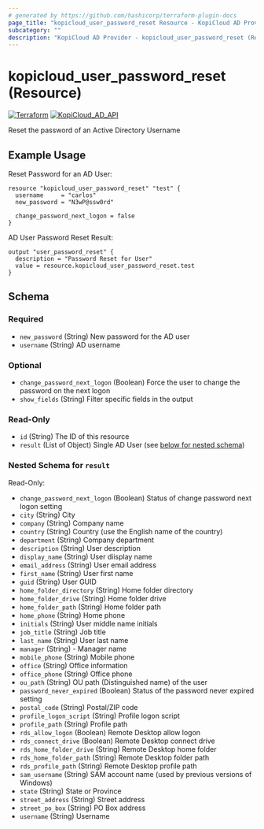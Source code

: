 ```yaml
---
# generated by https://github.com/hashicorp/terraform-plugin-docs
page_title: "kopicloud_user_password_reset Resource - KopiCloud AD Provider"
subcategory: ""
description: "KopiCloud AD Provider - kopicloud_user_password_reset (Resource)"
---
```


# kopicloud_user_password_reset (Resource)
[![Terraform](https://img.shields.io/badge/terraform-v1.3+-blue.svg)](https://www.terraform.io/downloads.html) 
[![KopiCloud_AD_API](https://img.shields.io/badge/kopiCloud_ad-v1.0+-blueviolet.svg)](https://www.kopicloud-ad-api.com)

Reset the password of an Active Directory Username

## Example Usage

Reset Password for an AD User:
```
resource "kopicloud_user_password_reset" "test" {
  username     = "carlos"
  new_password = "N3wP@ssw0rd"

  change_password_next_logon = false
}
```

AD User Password Reset Result:
```
output "user_password_reset" {
  description = "Password Reset for User"
  value = resource.kopicloud_user_password_reset.test
}
```

<!-- schema generated by tfplugindocs -->
## Schema

### Required

- `new_password` (String) New password for the AD user
- `username` (String) AD username

### Optional

- `change_password_next_logon` (Boolean) Force the user to change the password on the next logon
- `show_fields` (String) Filter specific fields in the output

### Read-Only

- `id` (String) The ID of this resource
- `result` (List of Object) Single AD User (see [below for nested schema](#nestedatt--result))

<a id="nestedatt--result"></a>
### Nested Schema for `result`

Read-Only:

- `change_password_next_logon` (Boolean) Status of change password next logon setting
- `city` (String) City
- `company` (String) Company name
- `country` (String) Country (use the English name of the country)
- `department` (String) Company department
- `description` (String) User description
- `display_name` (String) User diisplay name
- `email_address` (String) User email address
- `first_name` (String) User first name
- `guid` (String) User GUID
- `home_folder_directory` (String) Home folder directory
- `home_folder_drive` (String) Home folder drive
- `home_folder_path` (String) Home folder path
- `home_phone` (String) Home phone
- `initials` (String) User middle name initials
- `job_title` (String) Job title
- `last_name` (String) User last name
- `manager` (String) - Manager name
- `mobile_phone` (String) Mobile phone
- `office` (String) Office information
- `office_phone` (String) Office phone
- `ou_path` (String) OU path (Distinguished name) of the user
- `password_never_expired` (Boolean) Status of the password never expired setting
- `postal_code` (String) Postal/ZIP code
- `profile_logon_script` (String) Profile logon script
- `profile_path` (String) Profile path
- `rds_allow_logon` (Boolean) Remote Desktop allow logon
- `rds_connect_drive` (Boolean) Remote Desktop connect drive
- `rds_home_folder_drive` (String) Remote Desktop home folder
- `rds_home_folder_path` (String) Remote Desktop folder path
- `rds_profile_path` (String) Remote Desktop profile path
- `sam_username` (String) SAM account name (used by previous versions of Windows)
- `state` (String) State or Province
- `street_address` (String) Street address
- `street_po_box` (String) PO Box address
- `username` (String) Username
